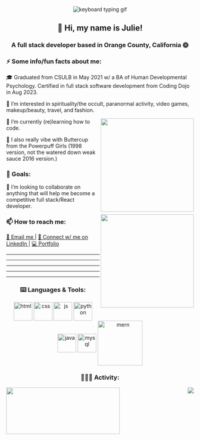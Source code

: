 <section align="center">
    <img src="https://media.tenor.com/D5QVYSPmpmAAAAAC/anime-keyboard-typing-keyboard-anime.gif" alt="keyboard typing gif"><br/>
    <h1>👋 Hi, my name is Julie!</h1>
    <h3> A full stack developer based in Orange County, California 🌞 </h3>
</section>


<section>
  <h3> ⚡️ Some info/fun facts about me: </h3>
  <p align= "left"> 🎓 Graduated from CSULB in May 2021 w/ a BA of Human Developmental Psychology. Certified in full stack software development from Coding Dojo in Aug 2023. </p> 
  <p align= "left"> 👀 I’m interested in spirituality/the occult, paranormal activity, video games, makeup/beauty, travel, and fashion. </p>
  <img align= "right" src= https://media.tenor.com/bE0Niveck2kAAAAC/powerpuff-girls.gif width = 250>
  <p align= "left"> 🌱 I’m currently (re)learning how to code. </p>
  <p align = "left"> 💚 I also really vibe with Buttercup from the Powerpuff Girls (1998 version, not the watered down weak sauce 2016 version.) </p>
</section>

<section>
  <h3 align= "center-left"> 🎯 Goals: </h3> <!-- find out how to have center left alignment -->
  <p align="left"> 💞️ I’m looking to collaborate on anything that will help me become a competitive full stack/React developer. </p>
  <img align = "right" src=https://devforum-uploads.s3.dualstack.us-east-2.amazonaws.com/uploads/original/4X/2/7/4/274d40f45b3f56a908c194f494eec2319ca3063b.gif width = 250>
</section>

<!-- find out how to add a line break here -->

<section>
  <h3> 📫 How to reach me: </h3>
  <a href= "mailto: juliechan03@gmail.com"> 📨 Email me </a> | <a href= "https://www.linkedin.com/in/juliechan2/"> 📱 Connect w/ me on LinkedIn </a> | <a href= "https://juliechan.vercel.app"> 💻 Portfolio</a>
  <!-- Make this link open a new tab -->
</section>

---
---
---
---
---

<section align="center">
  <h3 align="center"> ⌨️ Languages & Tools: </h3>
  <img align="center" src="https://www.notion.so/image/https%3A%2F%2Fcdn-icons-png.flaticon.com%2F512%2F1891%2F1891365.png?table=block&id=6c98cd5f-3bb3-42bd-b1a7-3615c4373c88&spaceId=7439bad4-bed9-4ad1-a443-7ab49d1df260&width=250&userId=a76d0a37-e3a1-45f9-b9f8-7766185a195d&cache=v2" width = 50 alt="html">
  <img align="center" src="https://www.notion.so/image/https%3A%2F%2Fcdn-icons-png.flaticon.com%2F512%2F1045%2F1045906.png?table=block&id=264f7145-4f0f-4109-9fbb-c034ab89c67a&spaceId=7439bad4-bed9-4ad1-a443-7ab49d1df260&width=250&userId=a76d0a37-e3a1-45f9-b9f8-7766185a195d&cache=v2" width = 50 alt="css">
  <img align="center" src="https://www.notion.so/image/https%3A%2F%2Fs3-us-west-2.amazonaws.com%2Fsecure.notion-static.com%2F5ab902a9-c6ee-4f0c-9b49-e61962375c9f%2Fjs1.png?table=block&id=1a469eae-feb1-42ec-843e-490b660f0fe7&spaceId=7439bad4-bed9-4ad1-a443-7ab49d1df260&width=250&userId=a76d0a37-e3a1-45f9-b9f8-7766185a195d&cache=v2" width = 50 alt="js">
  <img align="center" src="https://cdn-icons-png.flaticon.com/512/3098/3098090.png" width = 50 alt="python">
  <img align="center" src="https://cdn-icons-png.flaticon.com/128/1183/1183618.png" width = 50 alt="java">
  <img align="center" src="https://cdn-icons-png.flaticon.com/512/1199/1199129.png" width = 50 alt="mysql">
  <img align="center" src="https://upload.wikimedia.org/wikipedia/commons/9/94/MERN-logo.png" width = 120 alt="mern">
</section>
  
<section>
  <h3 align="center">👩🏻‍💻 Activity:</h3>
  <img align="left" src="https://github-readme-streak-stats.herokuapp.com?user=juliechan01&theme=synthwave&border_radius=5.5)](https://git.io/streak-stats)" width = 305 height = 125>
  <img align="right" src="https://github-readme-stats.vercel.app/api/top-langs/?username=juliechan01&hide=css&layout=compact&theme=synthwave">
</section>
